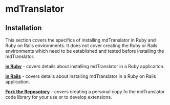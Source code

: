# mdTranslator

## Installation

This section covers the specifics of installing mdTranslator in Ruby and Ruby on Rails environments.  It does not cover creating the Ruby or Rails environments which need to be established and tested before installing the mdTranslator.  

[__in Ruby__](../mdtranslator/installInruby.md) - covers details about installing mdTranslator in a Ruby applicaiton. 

[__in Rails__](../mdtranslator/installInRails.md) - covers details about installing mdTranslator in a Ruby on Rails application. 

[__Fork the Reposotory__](mdtranslator/forkRepository.md) - covers creating a personal copy fo the mdTranslator code library for your use or to develop extensions.

